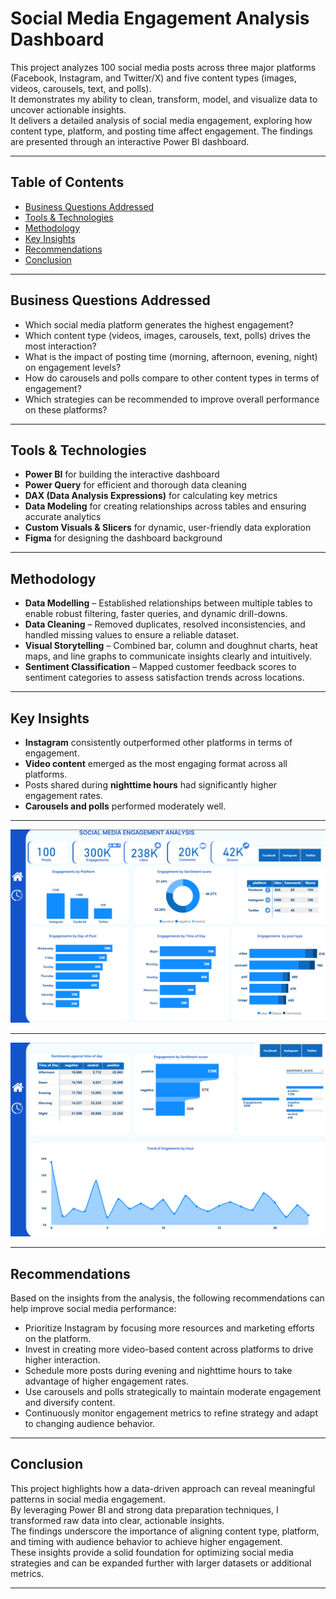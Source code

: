 # Social Media Engagement Analysis Dashboard  

This project analyzes 100 social media posts across three major platforms (Facebook, Instagram, and Twitter/X) and five content types (images, videos, carousels, text, and polls).  
It demonstrates my ability to clean, transform, model, and visualize data to uncover actionable insights.  
It delivers a detailed analysis of social media engagement, exploring how content type, platform, and posting time affect engagement. The findings are presented through an interactive Power BI dashboard.

---

## Table of Contents  

- [Business Questions Addressed](#-business-questions-addressed)  
- [Tools & Technologies](#-tools--technologies)  
- [Methodology](#-methodology)  
- [Key Insights](#-key-insights)  
- [Recommendations](#-recommendations)  
- [Conclusion](#-conclusion)  

---

## Business Questions Addressed  

- Which social media platform generates the highest engagement?  
- Which content type (videos, images, carousels, text, polls) drives the most interaction?  
- What is the impact of posting time (morning, afternoon, evening, night) on engagement levels?  
- How do carousels and polls compare to other content types in terms of engagement?  
- Which strategies can be recommended to improve overall performance on these platforms?  

---

## Tools & Technologies  

- **Power BI** for building the interactive dashboard  
- **Power Query** for efficient and thorough data cleaning  
- **DAX (Data Analysis Expressions)** for calculating key metrics  
- **Data Modeling** for creating relationships across tables and ensuring accurate analytics  
- **Custom Visuals & Slicers** for dynamic, user-friendly data exploration  
- **Figma** for designing the dashboard background  

---

## Methodology  

- **Data Modelling** – Established relationships between multiple tables to enable robust filtering, faster queries, and dynamic drill-downs.  
- **Data Cleaning** – Removed duplicates, resolved inconsistencies, and handled missing values to ensure a reliable dataset.  
- **Visual Storytelling** – Combined bar, column and doughnut charts, heat maps, and line graphs to communicate insights clearly and intuitively.  
- **Sentiment Classification** – Mapped customer feedback scores to sentiment categories to assess satisfaction trends across locations.  

---

## Key Insights  

- **Instagram** consistently outperformed other platforms in terms of engagement.  
- **Video content** emerged as the most engaging format across all platforms.  
- Posts shared during **nighttime hours** had significantly higher engagement rates.  
- **Carousels and polls** performed moderately well.  

---
![Dashboah 1](https://github.com/Edmond-Boah/Social-Media-Engagement-Analysis-/blob/main/Screenshot%202025-08-10%20165436.png)

---
![Dashboard 2](https://github.com/Edmond-Boah/Social-Media-Engagement-Analysis-/blob/main/Screenshot%202025-08-10%20165255.png)

---


## Recommendations  

Based on the insights from the analysis, the following recommendations can help improve social media performance:  

- Prioritize Instagram by focusing more resources and marketing efforts on the platform.  
- Invest in creating more video-based content across platforms to drive higher interaction.  
- Schedule more posts during evening and nighttime hours to take advantage of higher engagement rates.  
- Use carousels and polls strategically to maintain moderate engagement and diversify content.  
- Continuously monitor engagement metrics to refine strategy and adapt to changing audience behavior.  

---

## Conclusion  

This project highlights how a data-driven approach can reveal meaningful patterns in social media engagement.  
By leveraging Power BI and strong data preparation techniques, I transformed raw data into clear, actionable insights.  
The findings underscore the importance of aligning content type, platform, and timing with audience behavior to achieve higher engagement.  
These insights provide a solid foundation for optimizing social media strategies and can be expanded further with larger datasets or additional metrics.  

---



